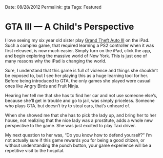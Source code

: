 Date: 08/28/2012
Permalink: gta
Tags: Featured

# GTA III — A Child's Perspective

I love seeing my six year old sister play [Grand Theft Auto III][1] on the iPad. Such a complex game, that required learning a PS2 controller when it was first released, is now much easier. Simply turn on the iPad, click the app, and begin exploring the massive world of New York. This is just one of many reasons why the iPad is changing the world.

Sure, I understand that this game is full of violence and things she shouldn’t be exposed to, but I see her playing this as a huge learning tool for her. Before being introduced to GTA, the only games she played were casual ones like Angry Birds and Fruit Ninja.

Hearing her tell me that she has to find her car and not use someone else’s, because she’ll get in trouble and go to jail, was simply priceless. Someone who plays GTA, but doesn’t try to steal cars, that’s unheard of.

When she showed me that she has to pick the lady up, and bring her to her house, not realizing that the nice lady was a prostitute, adds a whole new perspective to the game. She was just excited to play Taxi driver.

My next question to her was, “Do you know how to defend yourself?” I’m not actually sure if this game rewards you for being a good citizen, or without understanding the punch button, your game experience will be a repetitive visit to the hospital.

[1]:	http://d.pr/qeoZ